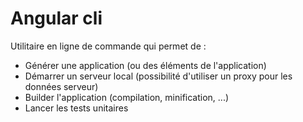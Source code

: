 # Angular cli

Utilitaire en ligne de commande qui permet de :
- Générer une application (ou des éléments de l'application)
- Démarrer un serveur local (possibilité d'utiliser un proxy pour les données serveur)
- Builder l'application (compilation, minification, ...)
- Lancer les tests unitaires
